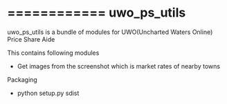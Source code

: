 ============
uwo_ps_utils
============

uwo_ps_utils is a bundle of modules for
UWO(Uncharted Waters Online) Price Share Aide

This contains following modules
  - Get images from the screenshot which is market rates of nearby towns


Packaging
  - python setup.py sdist
